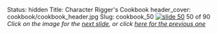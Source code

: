 Status: hidden
Title: Character Rigger's Cookbook
header_cover: cookbook/cookbook_header.jpg
Slug: cookbook_50
[![slide 50](https://dl.dropboxusercontent.com/u/2977490/presentations/cookbook/img50.jpg)](cookbook_51)
50 of 90
_Click on the image for the [next slide](cookbook_51), or click [here for the previous one](cookbook_49)_
